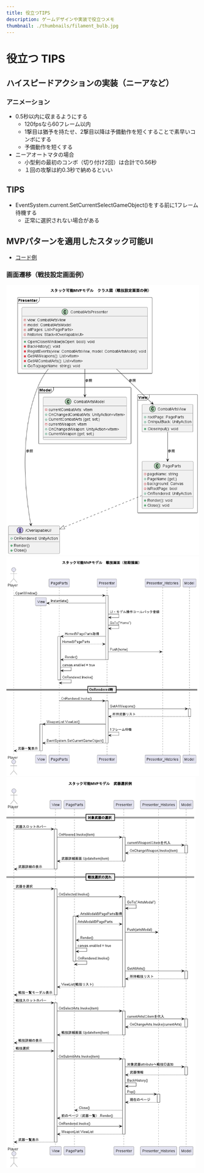 ```yaml
---
title: 役立つTIPS
description: ゲームデザインや実装で役立つメモ
thumbnail: ./thumbnails/filament_bulb.jpg
---
```


# 役立つ TIPS

## ハイスピードアクションの実装（ニーアなど）

### アニメーション

- 0.5秒以内に収まるようにする
  - 120fpsなら60フレーム以内
  - 1撃目は猶予を持たせ、2撃目以降は予備動作を短くすることで素早いコンボにする
  - 予備動作を短くする
- ニーアオートマタの場合
  - 小型剣の最初のコンボ（切り付け2回）は合計で0.56秒
  - １回の攻撃は約0.3秒で納めるといい

## TIPS

- EventSystem.current.SetCurrentSelectGameObject()をする前に1フレーム待機する
  - 正常に選択されない場合がある

## MVPパターンを適用したスタック可能UI

- [コード例](https://github.com/Iroha71/unity-docs/tree/develop/assets/origin-scripts/UI)

### 画面遷移（戦技設定画面例）

![ui_class](./imgs/usefultips/ui_class.png)
![ui_framework](./imgs/usefultips/ui_framework_stack.png)
![ui_framework_weapon_select](./imgs/usefultips/ui_framework_weapon_select.png)
